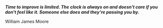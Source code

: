 _**Time to improve is limited. The clock is always on and doesn't care if you don't feel like it. Someone else does and they're passing you by.**_

William James Moore